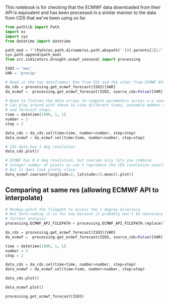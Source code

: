 This notebook is for checking that the ECMWF data downloaded
from their API is equivalent and has been processed in a similar
manner to the data from CDS that we've been using so far.

```python
from pathlib import Path
import os
import sys
from datetime import datetime

path_mod = f"{Path(os.path.dirname(os.path.abspath(''))).parents[2]}/"
sys.path.append(path_mod)
from src.indicators.drought.ecmwf_seasonal import processing
```

```python
ISO3 = 'mwi'
VAR = 'precip'
```

```python
# Read in the two dataframes: One from CDS and the other from ECMWF API
da_cds = processing.get_ecmwf_forecast(ISO3)[VAR]
da_ecmwf =  processing.get_ecmwf_forecast(ISO3, source_cds=False)[VAR]
```

```python
# Need to flatten the data arrays to compare parameters across x-y coordinates.
# Can play around with these to view different times, ensemble member numbers,
# and forecast steps. 
time = datetime(1999, 1, 1)
number = 3
step = 2

data_cds = da_cds.sel(time=time, number=number, step=step)
data_ecmwf = da_ecmwf.sel(time=time, number=number, step=step)
```

```python
# CDS data has 1 deg resolution
data_cds.plot()
```

```python
# ECMWF has 0.4 deg resolution, but coarsen only lets you combine
# integer number of pixels so can't reproduce the CDS resolution exactly.
# But it does look pretty close.
data_ecmwf.coarsen(longitude=2, latitude=2).mean().plot()
```

## Comparing at same res (allowing ECMWF API to interpolate)

```python
# Monkey-patch the filepath to access the 1 degree directory
# Not hard-coding it in for now because it probably won't be necessary for 
# further analysis
processing.ECMWF_API_FILEPATH = processing.ECMWF_API_FILEPATH.replace("ecmwf", "ecmwf_1deg")
```

```python
da_cds = processing.get_ecmwf_forecast(ISO3)[VAR]
da_ecmwf =  processing.get_ecmwf_forecast(ISO3, source_cds=False)[VAR]
```

```python
time = datetime(1999, 1, 1)
number = 3
step = 2

data_cds = da_cds.sel(time=time, number=number, step=step)
data_ecmwf = da_ecmwf.sel(time=time, number=number, step=step)
```

```python
data_cds.plot()
```

```python
data_ecmwf.plot()
```

```python
processing.get_ecmwf_forecast(ISO3)
```

```python

```
